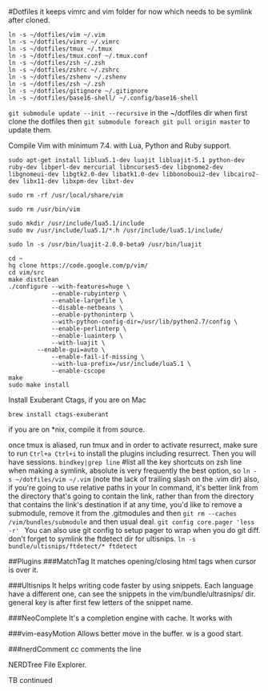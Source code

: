  #Dotfiles 
it keeps vimrc and vim folder for now which needs to be symlink after cloned. 

  ````
  ln -s ~/dotfiles/vim ~/.vim
  ln -s ~/dotfiles/vimrc ~/.vimrc
  ln -s ~/dotfiles/tmux ~/.tmux
  ln -s ~/dotfiles/tmux.conf ~/.tmux.conf
  ln -s ~/dotfiles/zsh ~/.zsh
  ln -s ~/dotfiles/zshrc ~/.zshrc
  ln -s ~/dotfiles/zshenv ~/.zshenv
  ln -s ~/dotfiles/zsh ~/.zsh
  ln -s ~/dotfiles/gitignore ~/.gitignore
  ln -s ~/dotfiles/base16-shell/ ~/.config/base16-shell
  ````
 
`git submodule update --init --recursive` in the ~/dotfiles dir when first clone the dotfiles
then `git submodule foreach git pull origin master` to update them.

Compile Vim with minimum 7.4. with Lua, Python and Ruby support.  
````
sudo apt-get install liblua5.1-dev luajit libluajit-5.1 python-dev ruby-dev libperl-dev mercurial libncurses5-dev libgnome2-dev libgnomeui-dev libgtk2.0-dev libatk1.0-dev libbonoboui2-dev libcairo2-dev libx11-dev libxpm-dev libxt-dev

sudo rm -rf /usr/local/share/vim

sudo rm /usr/bin/vim
 
sudo mkdir /usr/include/lua5.1/include
sudo mv /usr/include/lua5.1/*.h /usr/include/lua5.1/include/
 
sudo ln -s /usr/bin/luajit-2.0.0-beta9 /usr/bin/luajit
 
cd ~
hg clone https://code.google.com/p/vim/
cd vim/src
make distclean
./configure --with-features=huge \
            --enable-rubyinterp \
            --enable-largefile \
            --disable-netbeans \
            --enable-pythoninterp \
            --with-python-config-dir=/usr/lib/python2.7/config \
            --enable-perlinterp \
            --enable-luainterp \
            --with-luajit \
	    --enable-gui=auto \
            --enable-fail-if-missing \
            --with-lua-prefix=/usr/include/lua5.1 \
            --enable-cscope 
make 
sudo make install
````
            
            
Install Exuberant Ctags, if you are on Mac

````
brew install ctags-exuberant
````
if you are on *nix, compile it from source. 

once tmux is aliased, run tmux and in order to activate resurrect, make sure to
run `Ctrl+a Ctrl+i` to install the plugins including resurrect. Then you will
have sessions. 
`bindkey|grep line` #list all the key shortcuts on zsh line
when making a symlink, absolute is very frequently the best option, so `ln -s ~/dotfiles/vim ~/.vim`  (note the lack of trailing slash on the .vim dir) also, if you're going to use relative paths in your ln command, it's better link from the directory that's going to contain the link, rather than from the directory that contains the link's destination  if at any time, you'd like to remove a submodule, remove it from the .gitmodules
and then `git rm --caches /vim/bundles/submodule` and then usual deal. `git config core.pager 'less -r' ` You can also use git config to setup pager to wrap when you do git diff.  don't forget to symlink the ftdetect dir for ultisnips. `ln -s bundle/ultisnips/ftdetect/* ftdetect`





##Plugins
###MatchTag
It matches opening/closing  html tags when cursor is over it.

###Ultisnips
It helps writing code faster by using snippets. Each language have a different
one, can see the snippets in the vim/bundle/ultrasnips/ dir. general key is
<TAB> after first few letters of the snippet name.

###NeoComplete
It's a completion engine with cache. It works with <C-R> 

###vim-easyMotion
Allows better move in the buffer. <Leader><Leader>w is a good start. 

###nerdComment
<leader>cc comments the line

NERDTree
File Explorer. 




TB continued


 

